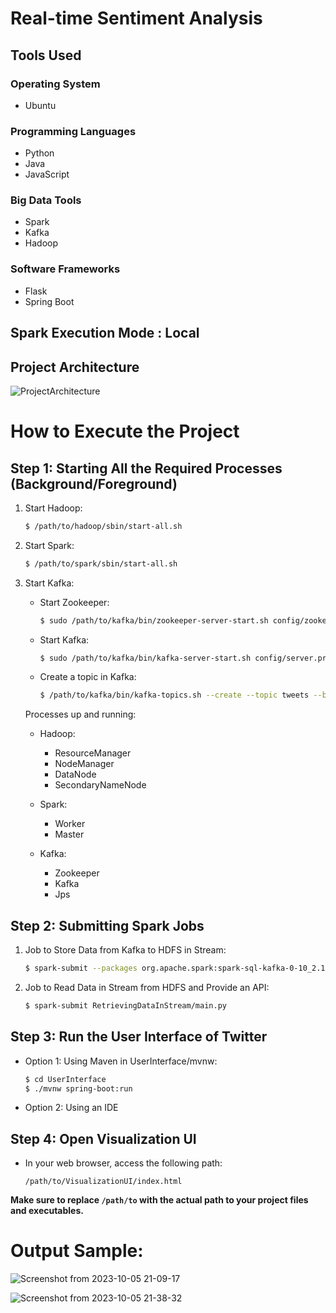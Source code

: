 # Real-time Sentiment Analysis

## Tools Used
### Operating System
- Ubuntu
  
### Programming Languages
- Python
- Java
- JavaScript

### Big Data Tools
- Spark
- Kafka
- Hadoop

### Software Frameworks
- Flask
- Spring Boot

## Spark Execution Mode : Local

## Project Architecture

![ProjectArchitecture](https://github.com/AshikJenly/REAL_TIME_SENTIMENT_ANALYSIS/assets/116492348/3c44c2ff-74d9-460a-86ff-11e8cd3b8413)





# How to Execute the Project
## Step 1: Starting All the Required Processes (Background/Foreground)



1. Start Hadoop:
   ```bash
   $ /path/to/hadoop/sbin/start-all.sh
   ```

2. Start Spark:
   ```bash
   $ /path/to/spark/sbin/start-all.sh
   ```

3. Start Kafka:

   - Start Zookeeper:
     ```bash
     $ sudo /path/to/kafka/bin/zookeeper-server-start.sh config/zookeeper.properties
     ```

   - Start Kafka:
     ```bash
     $ sudo /path/to/kafka/bin/kafka-server-start.sh config/server.properties
     ```

   - Create a topic in Kafka:
     ```bash
     $ /path/to/kafka/bin/kafka-topics.sh --create --topic tweets --bootstrap-server localhost:9092 --partitions 3 --replication-factor 1
     ```

   Processes up and running:

   - Hadoop:
     - ResourceManager
     - NodeManager
     - DataNode
     - SecondaryNameNode

   - Spark:
     - Worker
     - Master

   - Kafka:
     - Zookeeper
     - Kafka
     - Jps

## Step 2: Submitting Spark Jobs

1. Job to Store Data from Kafka to HDFS in Stream:
   ```bash
   $ spark-submit --packages org.apache.spark:spark-sql-kafka-0-10_2.12:3.5.0 StoringDataInStream/DataSource.py
   ```

2. Job to Read Data in Stream from HDFS and Provide an API:
   ```bash
   $ spark-submit RetrievingDataInStream/main.py
   ```

## Step 3: Run the User Interface of Twitter

- Option 1: Using Maven in UserInterface/mvnw:
  ```bash
  $ cd UserInterface
  $ ./mvnw spring-boot:run
  ```

- Option 2: Using an IDE

## Step 4: Open Visualization UI

- In your web browser, access the following path:
  ```
  /path/to/VisualizationUI/index.html
  ```

**Make sure to replace `/path/to` with the actual path to your project files and executables.**



# Output Sample:

![Screenshot from 2023-10-05 21-09-17](https://github.com/AshikJenly/REAL_TIME_SENTIMENT_ANALYSIS/assets/116492348/00ce281a-10b0-436e-84fe-c3189c8dd303)

![Screenshot from 2023-10-05 21-38-32](https://github.com/AshikJenly/REAL_TIME_SENTIMENT_ANALYSIS/assets/116492348/09262209-5d66-419b-aa8c-c816add83bf2)


